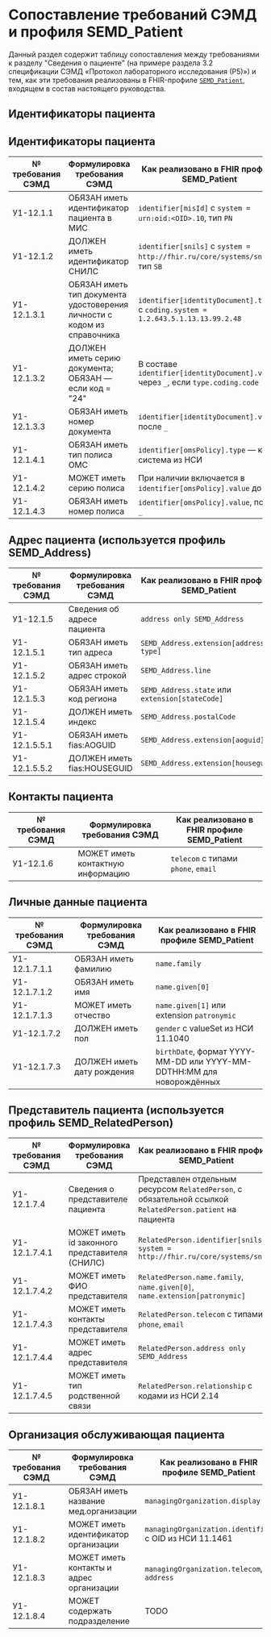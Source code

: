 # Сопоставление требований СЭМД и профиля SEMD_Patient
Данный раздел содержит таблицу сопоставления между требованиями к разделу "Сведения о пациенте" (на примере раздела 3.2 спецификации СЭМД «Протокол лабораторного исследования (Р5)») и тем, как эти требования реализованы в FHIR-профиле [`SEMD_Patient`](StructureDefinition-semd-patient.html), входящем в состав настоящего руководства.

## Идентификаторы пациента

## Идентификаторы пациента

| № требования СЭМД | Формулировка требования СЭМД | Как реализовано в FHIR профиле SEMD_Patient |
| --- | --- | --- |
| У1-12.1.1 | ОБЯЗАН иметь идентификатор пациента в МИС | `identifier[misId]` с `system = urn:oid:<OID>.10`, тип `PN` |
| У1-12.1.2 | ДОЛЖЕН иметь идентификатор СНИЛС | `identifier[snils]` с `system = http://fhir.ru/core/systems/snils`, тип `SB` |
| У1-12.1.3.1 | ОБЯЗАН иметь тип документа удостоверения личности с кодом из справочника | `identifier[identityDocument].type` с `coding.system = 1.2.643.5.1.13.13.99.2.48` |
| У1-12.1.3.2 | ДОЛЖЕН иметь серию документа; ОБЯЗАН — если код = "24" | В составе `identifier[identityDocument].value` через `_`, если `type.coding.code = 24` |
| У1-12.1.3.3 | ОБЯЗАН иметь номер документа | `identifier[identityDocument].value`, после `_` |
| У1-12.1.4.1 | ОБЯЗАН иметь тип полиса ОМС | `identifier[omsPolicy].type` — код и система из НСИ |
| У1-12.1.4.2 | МОЖЕТ иметь серию полиса | При наличии включается в `identifier[omsPolicy].value` до `_` |
| У1-12.1.4.3 | ОБЯЗАН иметь номер полиса | `identifier[omsPolicy].value`, после `_` |


## Адрес пациента (используется профиль SEMD_Address)

| № требования СЭМД | Формулировка требования СЭМД | Как реализовано в FHIR профиле SEMD_Patient |
| --- | --- | --- |
| У1-12.1.5                          | Сведения об адресе пациента                         | `address only SEMD_Address`                 |
| У1-12.1.5.1                        | ОБЯЗАН иметь тип адреса                             | `SEMD_Address.extension[address-type]`      |
| У1-12.1.5.2                        | ОБЯЗАН иметь адрес строкой                          | `SEMD_Address.line`                         |
| У1-12.1.5.3                        | ОБЯЗАН иметь код региона                            | `SEMD_Address.state` или `extension[stateCode]` |
| У1-12.1.5.4                        | ДОЛЖЕН иметь индекс                                 | `SEMD_Address.postalCode`                   |
| У1-12.1.5.5.1                      | ОБЯЗАН иметь fias:AOGUID                            | `SEMD_Address.extension[aoguid]`            |
| У1-12.1.5.5.2                      | ДОЛЖЕН иметь fias:HOUSEGUID                         | `SEMD_Address.extension[houseguid]`         |

## Контакты пациента

| № требования СЭМД | Формулировка требования СЭМД | Как реализовано в FHIR профиле SEMD_Patient |
| --- | --- | --- |
| У1-12.1.6 | МОЖЕТ иметь контактную информацию | `telecom` с типами `phone`, `email` |

## Личные данные пациента

| № требования СЭМД | Формулировка требования СЭМД | Как реализовано в FHIR профиле SEMD_Patient |
| --- | --- | --- |
| У1-12.1.7.1.1 | ОБЯЗАН иметь фамилию | `name.family` |
| У1-12.1.7.1.2 | ОБЯЗАН иметь имя | `name.given[0]` |
| У1-12.1.7.1.3 | МОЖЕТ иметь отчество | `name.given[1]` или extension `patronymic` |
| У1-12.1.7.2 | ДОЛЖЕН иметь пол | `gender` с valueSet из НСИ 11.1040 |
| У1-12.1.7.3 | ДОЛЖЕН иметь дату рождения | `birthDate`, формат YYYY-MM-DD или YYYY-MM-DDTHH:MM для новорождённых |

## Представитель пациента (используется профиль SEMD_RelatedPerson)

| № требования СЭМД | Формулировка требования СЭМД | Как реализовано в FHIR профиле SEMD_Patient |
| --- | --- | --- |
| У1-12.1.7.4 | Сведения о представителе пациента | Представлен отдельным ресурсом `RelatedPerson`, с обязательной ссылкой `RelatedPerson.patient` на пациента |
| У1-12.1.7.4.1 | МОЖЕТ иметь id законного представителя (СНИЛС) | `RelatedPerson.identifier[snils]` с `system = http://fhir.ru/core/systems/snils` |
| У1-12.1.7.4.2 | МОЖЕТ иметь ФИО представителя | `RelatedPerson.name.family`, `name.given[0]`, `name.extension[patronymic]` |
| У1-12.1.7.4.3 | МОЖЕТ иметь контакты представителя | `RelatedPerson.telecom` с типами `phone`, `email` |
| У1-12.1.7.4.4 | МОЖЕТ иметь адрес представителя | `RelatedPerson.address only SEMD_Address` |
| У1-12.1.7.4.5 | МОЖЕТ иметь тип родственной связи | `RelatedPerson.relationship` c кодами из НСИ 2.14 |


## Организация обслуживающая пациента

| № требования СЭМД | Формулировка требования СЭМД | Как реализовано в FHIR профиле SEMD_Patient |
| --- | --- | --- |
| У1-12.1.8.1 | ОБЯЗАН иметь название мед.организации | `managingOrganization.display` |
| У1-12.1.8.2 | МОЖЕТ иметь идентификатор организации | `managingOrganization.identifier` с OID из НСИ 11.1461 |
| У1-12.1.8.3 | МОЖЕТ иметь контакты и адрес организации | `managingOrganization.telecom`, `address` |
| У1-12.1.8.4 | МОЖЕТ содержать подразделение | TODO |

